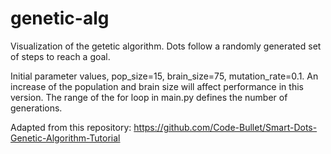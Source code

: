 # genetic-alg

Visualization of the getetic algorithm.
Dots follow a randomly generated set of steps to reach a goal.

Initial parameter values, pop_size=15, brain_size=75, mutation_rate=0.1. An increase of the population and brain size will affect performance in this version. The range of the for loop in main.py defines the number of generations.

Adapted from this repository: https://github.com/Code-Bullet/Smart-Dots-Genetic-Algorithm-Tutorial

